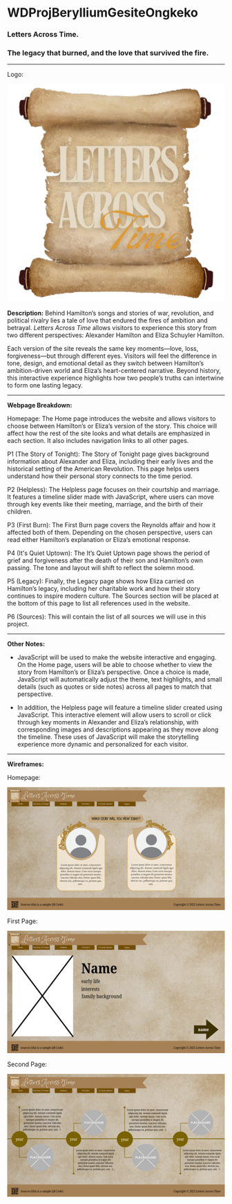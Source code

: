 # WDProjBerylliumGesiteOngkeko

### Letters Across Time. 
### The legacy that burned, and the love that survived the fire.

---

Logo:

![Letters Across Time Logo](images/logo.png)

**Description:** Behind Hamilton’s songs and stories of war, revolution, and political rivalry lies a tale of love that endured the fires of ambition and betrayal. *Letters  Across  Time* allows visitors to experience this story from two different perspectives: Alexander Hamilton and Eliza Schuyler Hamilton. 

Each version of the site reveals the same key moments—love, loss, forgiveness—but through different eyes. Visitors will feel the difference in tone, design, and emotional detail as they switch between Hamilton’s ambition-driven world and Eliza’s heart-centered narrative. Beyond history, this interactive experience highlights how two people’s truths can intertwine to form one lasting legacy.


---
**Webpage Breakdown:**

Homepage: The Home page introduces the website and allows visitors to choose between Hamilton’s or Eliza’s version of the story. This choice will affect how the rest of the site looks and what details are emphasized in each section. It also includes navigation links to all other pages.

P1 (The Story of Tonight): The Story of Tonight page gives background information about Alexander and Eliza, including their early lives and the historical setting of the American Revolution. This page helps users understand how their personal story connects to the time period.

P2 (Helpless): The Helpless page focuses on their courtship and marriage. It features a timeline slider made with JavaScript, where users can move through key events like their meeting, marriage, and the birth of their children.

P3 (First Burn): The First Burn page covers the Reynolds affair and how it affected both of them. Depending on the chosen perspective, users can read either Hamilton’s explanation or Eliza’s emotional response.

P4 (It's Quiet Uptown): The It’s Quiet Uptown page shows the period of grief and forgiveness after the death of their son and Hamilton’s own passing. The tone and layout will shift to reflect the solemn mood.

P5 (Legacy): Finally, the Legacy page shows how Eliza carried on Hamilton’s legacy, including her charitable work and how their story continues to inspire modern culture. The Sources section will be placed at the bottom of this page to list all references used in the website.

P6 (Sources): This will contain the list of all sources we will use in this project.

---
**Other Notes:**

- JavaScript will be used to make the website interactive and engaging. On the Home page, users will be able to choose whether to view the story from Hamilton’s or Eliza’s perspective. Once a choice is made, JavaScript will automatically adjust the theme, text highlights, and small details (such as quotes or side notes) across all pages to match that perspective.

- In addition, the Helpless page will feature a timeline slider created using JavaScript. This interactive element will allow users to scroll or click through key moments in Alexander and Eliza’s relationship, with corresponding images and descriptions appearing as they move along the timeline. These uses of JavaScript will make the storytelling experience more dynamic and personalized for each visitor.

---
**Wireframes:**

Homepage: 

![homepage](images/homepage.png)

First Page:

![the story of tonight](images/thestoryoftonight.png)

Second Page:

![helpess](images/Helpless.png)





